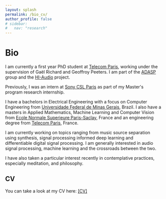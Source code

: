 ```yaml
---
layout: splash
permalink: /bio_cv/
author_profile: false
# sidebar:
#   nav: "research"
---
```


<div markdown = "1">

# Bio


I am currently a first year PhD student at [Telecom Paris](https://www.telecom-paris.fr/),  working under the supervision of Gaël Richard and Geoffroy Peeters. I am part of the [ADASP](https://adasp.telecom-paris.fr/) group and the [HI-Audio](https://hi-audio.imt.fr/) project.

Previously, I was an intern at [Sony CSL Paris](https://cslmusicteam.sony.fr/) as part of my Master's program research internship.

I have a bachelors in Electrical Engineering with a focus on Computer Engineering from [Universidade Federal de Minas Gerais](https://ufmg.br/), Brazil. I also have a masters in Applied Mathematics, Machine Learning and Computer Vision from [Ecole Normale Superieure Paris-Saclay](https://www.ens-paris-saclay.fr/), France and an engineering degree from [Telecom Paris](https://www.telecom-paris.fr/), France.


I am currently working on topics ranging from music source separation using synthesis, signal processing informed deep learning and differentiable digital signal processing. I am generally interested in audio signal processing, machine learning and the crossroads between the two. 

I have also taken a particular interest recently in contemplative practices, especially meditation, and philosophy. 



<!-- You can find detailed lists of  

1. [Projects](/projects/) and main research axes.
2. [Scientific publications](/publications/) and other papers. -->


## CV  

You can take a look at my CV here: [[CV]](/documents/Bernardo_Torres_CV_2023.pdf)